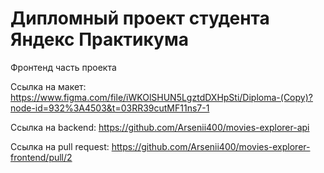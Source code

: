 # Дипломный проект студента Яндекс Практикума

Фронтенд часть проекта 

Ссылка на макет: https://www.figma.com/file/iWKOlSHUN5LgztdDXHpSti/Diploma-(Copy)?node-id=932%3A4503&t=03RR39cutMF11ns7-1

Ссылка на backend: https://github.com/Arsenii400/movies-explorer-api

Ссылка на рull request: https://github.com/Arsenii400/movies-explorer-frontend/pull/2
